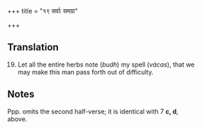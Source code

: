 +++
title = "१९ सर्वाः समग्रा"

+++
## Translation
19. Let all the entire herbs note (*budh*) my spell (*vácas*), that we  
may make this man pass forth out of difficulty.

## Notes
Ppp. omits the second half-verse; it is identical with 7 **c, d**,  
above.
